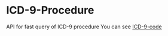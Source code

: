# ICD-9-Procedure
API for fast query of ICD-9 procedure
You can see [ICD-9-code](https://github.com/SCNUJackyChen/ICD-9-code)
